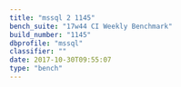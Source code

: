 ```yaml
---
title: "mssql 2 1145"
bench_suite: "17w44 CI Weekly Benchmark"
build_number: "1145"
dbprofile: "mssql"
classifier: ""
date: 2017-10-30T09:55:07
type: "bench"
---
```

